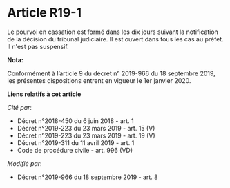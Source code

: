 # Article R19-1

Le pourvoi en cassation est formé dans les dix jours suivant la notification de la décision du   tribunal judiciaire. Il est
ouvert dans tous les cas au préfet. Il n'est pas suspensif.

**Nota:**

Conformément à l’article 9 du décret n° 2019-966 du 18 septembre 2019, les présentes dispositions entrent en vigueur le 1er
janvier 2020.

**Liens relatifs à cet article**

_Cité par_:

  - Décret n°2018-450 du 6 juin 2018 - art. 1
  - Décret n°2019-223 du 23 mars 2019 - art. 15 (V)
  - Décret n°2019-223 du 23 mars 2019 - art. 19 (V)
  - Décret n°2019-311 du 11 avril 2019 - art. 1
  - Code de procédure civile - art. 996 (VD)

_Modifié par_:

  - Décret n°2019-966 du 18 septembre 2019 - art. 8
